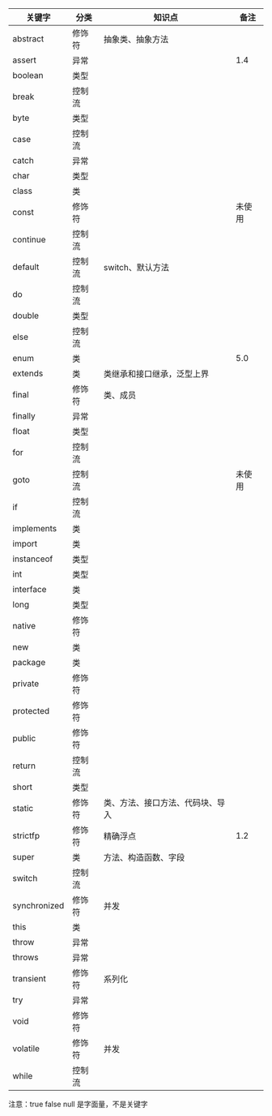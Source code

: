 关键字|分类|知识点|备注
-|-|-|-
abstract|修饰符|抽象类、抽象方法|
assert|异常||1.4
boolean|类型||
break|控制流||
byte|类型||
case|控制流||
catch|异常||
char|类型||
class|类||
const|修饰符||未使用
continue|控制流||
default|控制流|switch、默认方法|
do|控制流||
double|类型||
else|控制流||
enum|类||5.0
extends|类|类继承和接口继承，泛型上界|
final|修饰符|类、成员|
finally|异常||
float|类型||
for|控制流||
goto|控制流||未使用
if|控制流||
implements|类||
import|类||
instanceof|类型||
int|类型||
interface|类||
long|类型||
native|修饰符||
new|类||
package|类||
private|修饰符||
protected|修饰符||
public|修饰符||
return|控制流||
short|类型||
static|修饰符|类、方法、接口方法、代码块、导入|
strictfp|修饰符|精确浮点|1.2
super|类|方法、构造函数、字段|
switch|控制流||
synchronized|修饰符|并发|
this|类||
throw|异常||
throws|异常||
transient|修饰符|系列化|
try|异常||
void|修饰符||
volatile|修饰符|并发|
while|控制流||

注意：true false null 是字面量，不是关键字


